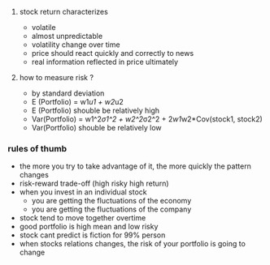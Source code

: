 1. stock return characterizes
    - volatile
    - almost unpredictable
    - volatility change over time
    - price should react quickly and correctly to news
    - real information reflected in price ultimately

3. how to measure risk ?
    - by standard deviation
    - E  (Portfolio) = w1*u1 + w2*u2 
    - E  (Portfolio) shouble be relatively high
    - Var(Portfolio) = w1^2*σ1^2 + w2^2*σ2^2 + 2*w1*w2*Cov(stock1, stock2) 
    - Var(Portfolio) shouble be relatively low

### rules of thumb
* the more you try to take advantage of it, the more quickly the pattern changes
* risk-reward trade-off (high risky high return)
* when you invest in an individual stock
    - you are getting the fluctuations of the economy
    - you are getting the fluctuations of the company
* stock tend to move together overtime
* good portfolio is high mean and low risky
* stock cant predict is fiction for 99% person
* when stocks relations changes, the risk of your portfolio is going to change